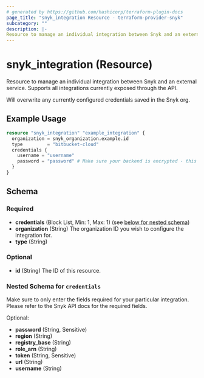 ```yaml
---
# generated by https://github.com/hashicorp/terraform-plugin-docs
page_title: "snyk_integration Resource - terraform-provider-snyk"
subcategory: ""
description: |-
Resource to manage an individual integration between Snyk and an external service. 
---
```


# snyk_integration (Resource)

Resource to manage an individual integration between Snyk and an external service. Supports all integrations
currently exposed through the API.

Will overwrite any currently configured credentials saved in the Snyk org.

## Example Usage

```terraform
resource "snyk_integration" "example_integration" {
  organization = snyk_organization.example.id
  type         = "bitbucket-cloud"
  credentials {
    username = "username"
    password = "password" # Make sure your backend is encrypted - this is stored in plaintext!
  }
}
```

<!-- schema generated by tfplugindocs -->
## Schema

### Required

- **credentials** (Block List, Min: 1, Max: 1) (see [below for nested schema](#nestedblock--credentials))
- **organization** (String) The organization ID you wish to configure the integration for.
- **type** (String)

### Optional

- **id** (String) The ID of this resource.

<a id="nestedblock--credentials"></a>
### Nested Schema for `credentials`

Make sure to only enter the fields required for your particular integration. Please refer to the Snyk API docs for the required fields.

Optional:

- **password** (String, Sensitive)
- **region** (String)
- **registry_base** (String)
- **role_arn** (String)
- **token** (String, Sensitive)
- **url** (String)
- **username** (String)


